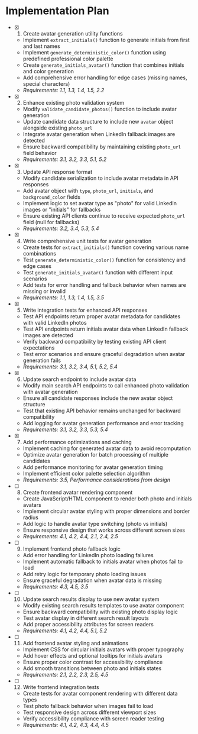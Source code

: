 # Implementation Plan

- [x] 1. Create avatar generation utility functions
  - Implement `extract_initials()` function to generate initials from first and last names
  - Implement `generate_deterministic_color()` function using predefined professional color palette
  - Create `generate_initials_avatar()` function that combines initials and color generation
  - Add comprehensive error handling for edge cases (missing names, special characters)
  - _Requirements: 1.1, 1.3, 1.4, 1.5, 2.2_

- [x] 2. Enhance existing photo validation system
  - Modify `validate_candidate_photos()` function to include avatar generation
  - Update candidate data structure to include new `avatar` object alongside existing `photo_url`
  - Integrate avatar generation when LinkedIn fallback images are detected
  - Ensure backward compatibility by maintaining existing `photo_url` field behavior
  - _Requirements: 3.1, 3.2, 3.3, 5.1, 5.2_

- [x] 3. Update API response format
  - Modify candidate serialization to include avatar metadata in API responses
  - Add avatar object with `type`, `photo_url`, `initials`, and `background_color` fields
  - Implement logic to set avatar type as "photo" for valid LinkedIn images or "initials" for fallbacks
  - Ensure existing API clients continue to receive expected `photo_url` field (null for fallbacks)
  - _Requirements: 3.2, 3.4, 5.3, 5.4_

- [x] 4. Write comprehensive unit tests for avatar generation
  - Create tests for `extract_initials()` function covering various name combinations
  - Test `generate_deterministic_color()` function for consistency and edge cases
  - Test `generate_initials_avatar()` function with different input scenarios
  - Add tests for error handling and fallback behavior when names are missing or invalid
  - _Requirements: 1.1, 1.3, 1.4, 1.5, 3.5_

- [x] 5. Write integration tests for enhanced API responses
  - Test API endpoints return proper avatar metadata for candidates with valid LinkedIn photos
  - Test API endpoints return initials avatar data when LinkedIn fallback images are detected
  - Verify backward compatibility by testing existing API client expectations
  - Test error scenarios and ensure graceful degradation when avatar generation fails
  - _Requirements: 3.1, 3.2, 3.4, 5.1, 5.2, 5.4_

- [x] 6. Update search endpoint to include avatar data
  - Modify main search API endpoints to call enhanced photo validation with avatar generation
  - Ensure all candidate responses include the new avatar object structure
  - Test that existing API behavior remains unchanged for backward compatibility
  - Add logging for avatar generation performance and error tracking
  - _Requirements: 3.1, 3.2, 3.3, 5.3, 5.4_

- [x] 7. Add performance optimizations and caching
  - Implement caching for generated avatar data to avoid recomputation
  - Optimize avatar generation for batch processing of multiple candidates
  - Add performance monitoring for avatar generation timing
  - Implement efficient color palette selection algorithm
  - _Requirements: 3.5, Performance considerations from design_

- [ ] 8. Create frontend avatar rendering component
  - Create JavaScript/HTML component to render both photo and initials avatars
  - Implement circular avatar styling with proper dimensions and border radius
  - Add logic to handle avatar type switching (photo vs initials)
  - Ensure responsive design that works across different screen sizes
  - _Requirements: 4.1, 4.2, 4.4, 2.1, 2.4, 2.5_

- [ ] 9. Implement frontend photo fallback logic
  - Add error handling for LinkedIn photo loading failures
  - Implement automatic fallback to initials avatar when photos fail to load
  - Add retry logic for temporary photo loading issues
  - Ensure graceful degradation when avatar data is missing
  - _Requirements: 4.3, 4.5, 3.5_

- [ ] 10. Update search results display to use new avatar system
  - Modify existing search results templates to use avatar component
  - Ensure backward compatibility with existing photo display logic
  - Test avatar display in different search result layouts
  - Add proper accessibility attributes for screen readers
  - _Requirements: 4.1, 4.2, 4.4, 5.1, 5.2_

- [ ] 11. Add frontend avatar styling and animations
  - Implement CSS for circular initials avatars with proper typography
  - Add hover effects and optional tooltips for initials avatars
  - Ensure proper color contrast for accessibility compliance
  - Add smooth transitions between photo and initials states
  - _Requirements: 2.1, 2.2, 2.3, 2.5, 4.5_

- [ ] 12. Write frontend integration tests
  - Create tests for avatar component rendering with different data types
  - Test photo fallback behavior when images fail to load
  - Test responsive design across different viewport sizes
  - Verify accessibility compliance with screen reader testing
  - _Requirements: 4.1, 4.2, 4.3, 4.4, 4.5_